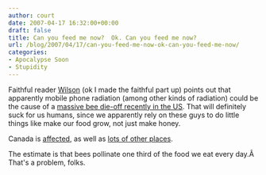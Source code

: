```yaml
---
author: court
date: 2007-04-17 16:32:00+00:00
draft: false
title: Can you feed me now?  Ok. Can you feed me now?
url: /blog/2007/04/17/can-you-feed-me-now-ok-can-you-feed-me-now/
categories:
- Apocalypse Soon
- Stupidity
---
```


Faithful reader [Wilson](http://www.robertwilsonphoto.com/) (ok I made the faithful part up) points out that apparently mobile phone radiation (among other kinds of radiation) could be the cause of a [massive bee die-off recently in the US](http://www.ctv.ca/servlet/ArticleNews/story/CTVNews/20070329/bees_ccd_070329/20070329?hub=CTVNewsAt11).  That will definitely suck for us humans, since we apparently rely on these guys to do little things like make our food grow, not just make honey.

Canada is [affected](http://www.cbc.ca/canada/new-brunswick/story/2007/04/10/nb-beedisease.html?ref=rss), as well as [lots of other places](http://news.independent.co.uk/environment/wildlife/article2449968.ece).

The estimate is that bees pollinate one third of the food we eat every day.Â  That's a problem, folks.

